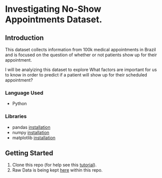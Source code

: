 <a id='top'></a>
# Investigating No-Show Appointments Dataset.

## Introduction
This dataset collects information from 100k medical appointments in Brazil and is focused on the question of whether or not patients show up for their appointment.

I will be analyizing this dataset to explore What factors are important for us to know in order to predict if a patient will show up for their scheduled appointment?

### Language Used

* Python

### Libraries

* pandas [installation](https://pandas.pydata.org/docs/getting_started/install.html)
* numpy [installation](https://numpy.org/install/)
* matplotlib [installation](https://matplotlib.org/stable/users/installing/index.html)

## Getting Started

1. Clone this repo (for help see this [tutorial](https://help.github.com/articles/cloning-a-repository/)).
2. Raw Data is being kept [here](https://github.com/Amr-elwetaidy/Data-Analysis-Process-Practice/tree/master/No-Show%20Appointments/Raw_Data) within this repo.
